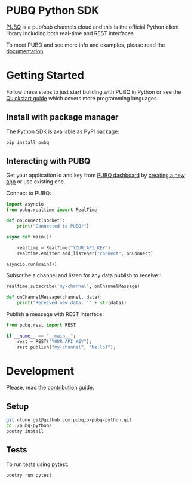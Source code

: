 # PUBQ Python SDK

[PUBQ](https://pubq.io) is a pub/sub channels cloud and this is the official Python client library including both real-time and REST interfaces.

To meet PUBQ and see more info and examples, please read the [documentation](https://pubq.io/docs).

# Getting Started

Follow these steps to just start building with PUBQ in Python or see the [Quickstart guide](https://pubq.io/docs/getting-started/quickstart) which covers more programming languages.

## Install with package manager

The Python SDK is available as PyPI package:

```bash
pip install pubq
```

## Interacting with PUBQ

Get your application id and key from [PUBQ dashboard](https://dashboard.pubq.io) by [creating a new app](https://dashboard.pubq.io/applications/create) or use existing one.

Connect to PUBQ:

```python
import asyncio
from pubq.realtime import RealTime

def onConnect(socket):
    print("Connected to PUBQ!")

async def main():

    realtime = RealTime("YOUR_API_KEY")
    realtime.emitter.add_listener("connect", onConnect)

asyncio.run(main())
```

Subscribe a channel and listen for any data publish to receive::

```python
realtime.subscribe('my-channel', onChannelMessage)

def onChannelMessage(channel, data):
    print("Received new data: '" + str(data))
```

Publish a message with REST interface:

```python
from pubq.rest import REST

if __name__ == "__main__":
    rest = REST("YOUR_API_KEY");
    rest.publish("my-channel", "Hello!");
```

# Development

Please, read the [contribution guide](https://pubq.io/docs/basics/contribution).

## Setup

```bash
git clone git@github.com:pubqio/pubq-python.git
cd ./pubq-python/
poetry install
```

## Tests

To run tests using pytest:

```bash
poetry run pytest
```
